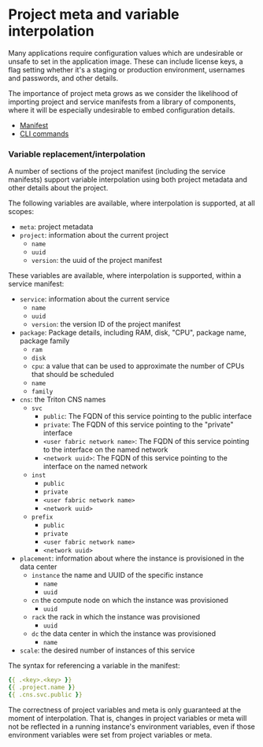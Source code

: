 <!--
    This Source Code Form is subject to the terms of the Mozilla Public
    License, v. 2.0. If a copy of the MPL was not distributed with this
    file, You can obtain one at http://mozilla.org/MPL/2.0/.
-->

<!--
    Copyright 2016 Casey Bisson, Joyent
-->

# Project meta and variable interpolation

Many applications require configuration values which are undesirable or unsafe to set in the application image. These can include license keys, a flag setting whether it's a staging or production environment, usernames and passwords, and other details.

The importance of project meta grows as we consider the likelihood of importing project and service manifests from a library of components, where it will be especially undesirable to embed configuration details.

- [Manifest](manifest.md)
- [CLI commands](triton-cli.md)

### Variable replacement/interpolation

A number of sections of the project manifest (including the service manifests) support variable interpolation using both project metadata and other details about the project.

The following variables are available, where interpolation is supported, at all scopes:

- `meta`: project metadata
- `project`: information about the current project
  - `name`
  - `uuid`
  - `version`: the uuid of the project manifest

These variables are available, where interpolation is supported, within a service manifest:

- `service`: information about the current service
  - `name`
  - `uuid`
  - `version`: the version ID of the project manifest
- `package`: Package details, including RAM, disk, "CPU", package name, package family
  - `ram`
  - `disk`
  - `cpu`: a value that can be used to approximate the number of CPUs that should be scheduled
  - `name`
  - `family`
- `cns`: the Triton CNS names
  - `svc`
    - `public`: The FQDN of this service pointing to the public interface
    - `private`: The FQDN of this service pointing to the "private" interface
    - `<user fabric network name>`: The FQDN of this service pointing to the interface on the named network
    - `<network uuid>`: The FQDN of this service pointing to the interface on the named network
  - `inst`
    - `public`
    - `private`
    - `<user fabric network name>`
    - `<network uuid>`
  - `prefix`
    - `public`
    - `private`
    - `<user fabric network name>`
    - `<network uuid>`
- `placement`: information about where the instance is provisioned in the data center
  - `instance` the name and UUID of the specific instance
	  - `name`
	  - `uuid`
  - `cn` the compute node on which the instance was provisioned
	  - `uuid`
  - `rack` the rack in which the instance was provisioned
	  - `uuid`
  - `dc` the data center in which the instance was provisioned
	  - `name`
- `scale`: the desired number of instances of this service

The syntax for referencing a variable in the manifest:

```yaml
{{ .<key>.<key> }}
{{ .project.name }}
{{ .cns.svc.public }}
```

The correctness of project variables and meta is only guaranteed at the moment of interpolation. That is, changes in project variables or meta will not be reflected in a running instance's environment variables, even if those environment variables were set from project variables or meta.
